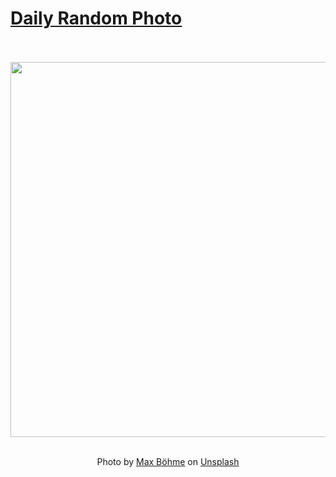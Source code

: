 # [Daily Random Photo](https://www.dailyrandomphoto.com/)

<div align="center">
  <br>
  <br>
  <a href="https://www.dailyrandomphoto.com/p/2025/2025-04-29/"><img src="https://images.unsplash.com/photo-1742590794310-04fc4d2025f2?crop=entropy&cs=tinysrgb&fit=max&fm=jpg&ixid=M3w3NzUwOHwwfDF8cmFuZG9tfHx8fHx8fHx8MTc0NTg4NzUwNXw&ixlib=rb-4.0.3&q=80&w=1080" width="600px"></a>
  <br>
  <br>
  <p class="has-text-grey">Photo by <a href="https://unsplash.com/@max_boehme?utm_source=Daily%20Random%20Photo&amp;utm_medium=referral" target="_blank" rel="noopener noreferrer">Max Böhme</a> on <a href="https://unsplash.com/photos/white-building-with-stairs-and-decorative-plants-NoEQp7xOnNo?utm_source=Daily%20Random%20Photo&amp;utm_medium=referral" target="_blank" rel="noopener noreferrer">Unsplash</a></p>
</div>
